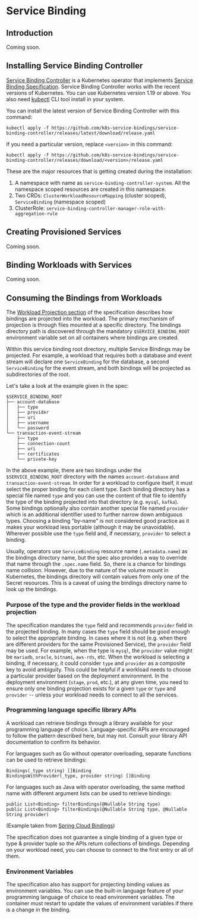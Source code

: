 # Service Binding

## Introduction

Coming soon.

## Installing Service Binding Controller

[Service Binding Controller](https://github.com/k8s-service-bindings/service-binding-controller) is a Kubernetes operator that implements [Service Binding Specification](https://github.com/k8s-service-bindings/spec).  Service Binding Controller works with the recent versions of Kubernetes.  You can use Kubernetes version 1.19 or above.  You also need [kubectl](https://kubernetes.io/docs/tasks/tools/) CLI tool install in your system.

You can install the latest version of Service Binding Controller with this command:

```
kubectl apply -f https://github.com/k8s-service-bindings/service-binding-controller/releases/latest/download/release.yaml
```

If you need a particular version, replace `<version>` in this command:

```
kubectl apply -f https://github.com/k8s-service-bindings/service-binding-controller/releases/download/<version>/release.yaml
```

These are the major resources that is getting created during the installation:

1. A namespace with name as `service-binding-controller-system`.  All the namespace scoped resources are created in this namespace.
2. Two CRDs: `ClusterWorkloadResourceMapping` (cluster scoped), `ServiceBinding` (namespace scoped)
3. ClusterRole: `service-binding-controller-manager-role-with-aggregation-rule`

## Creating Provisioned Services

Coming soon.

## Binding Workloads with Services

Coming soon.

## Consuming the Bindings from Workloads

The [Workload Projection section](https://github.com/k8s-service-bindings/spec#workload-projection) of the specification describes how bindings are projected into the workload.  The primary mechanism of projection is through files mounted at a specific directory.  The bindings directory path is discovered through the mandatory `$SERVICE_BINDING_ROOT` environment variable set on all containers where bindings are created.

Within this service binding root directory, multiple Service Bindings may be projected.  For example, a workload that requires both a database and event stream will declare one `ServiceBinding` for the database, a second `ServiceBinding` for the event stream, and both bindings will be projected as subdirectories of the root.

Let's take a look at the example given in the spec:

```
$SERVICE_BINDING_ROOT
├── account-database
│   ├── type
│   ├── provider
│   ├── uri
│   ├── username
│   └── password
└── transaction-event-stream
    ├── type
    ├── connection-count
    ├── uri
    ├── certificates
    └── private-key
```
In the above example, there are two bindings under the `$SERVICE_BINDING_ROOT` directory with the names `account-database` and `transaction-event-stream`.  In order for a workload to configure itself, it must select the proper binding for each client type.  Each binding directory has a special file named `type` and you can use the content of that file to identify the type of the binding projected into that directory (e.g. `mysql`, `kafka`).  Some bindings optionally also contain another special file named `provider` which is an additional identifier used to further narrow down ambiguous types.  Choosing a binding "by-name" is not considered good practice as it makes your workload less portable (although it may be unavoidable).  Wherever possible use the `type` field and, if necessary, `provider` to select a binding.

Usually, operators use `ServiceBinding` resource name (`.metadata.name`) as the bindings directory name, but the spec also provides a way to override that name through the `.spec.name` field. So, there is a chance for bindings name collision.  However, due to the nature of the volume mount in Kubernetes, the bindings directory will contain values from only one of the Secret resources.  This is a caveat of using the bindings directory name to look up the bindings.

### Purpose of the type and the provider fields in the workload projection

The specification mandates the `type` field and recommends `provider` field in the projected binding.  In many cases the `type` field should be good enough to select the appropriate binding.  In cases where it is not (e.g. when there are different providers for the same Provisioned Service), the `provider` field may be used.  For example, when the type is `mysql`, the `provider` value might be `mariadb`, `oracle`, `bitnami`, `aws-rds`, etc.  When the workload is selecting a binding, if necessary, it could consider `type` and `provider` as a composite key to avoid ambiguity.  This could be helpful if a workload needs to choose a particular provider based on the deployment environment.  In the deployment environment (`stage`, `prod`, etc.), at any given time, you need to ensure only one binding projection exists for a given `type` or `type` and `provider` -- unless your workload needs to connect to all the services.

### Programming language specific library APIs

A workload can retrieve bindings through a library available for your programming language of choice.  Language-specific APIs are encouraged to follow the pattern described here, but may not.  Consult your library API documentation to confirm its behavior.

For languages such as Go without operator overloading, separate functions can be used to retrieve bindings:

```
Bindings(_type string) []Binding
BindingsWithProvider(_type, provider string) []Binding
```

For languages such as Java with operator overloading, the same method name with different argument lists can be used to retrieve bindings:

```
public List<Binding> filterBindings(@Nullable String type)
public List<Binding> filterBindings(@Nullable String type, @Nullable String provider)
```

(Example taken from [Spring Cloud Bindings](https://github.com/spring-cloud/spring-cloud-bindings))

The specification does not guarantee a single binding of a given type or type & provider tuple so the APIs return collections of bindings.  Depending on your workload need, you can choose to connect to the first entry or all of them.

### Environment Variables

The specification also has support for projecting binding values as environment variables.  You can use the built-in language feature of your programming language of choice to read environment variables.  The container must restart to update the values of environment variables if there is a change in the binding.
